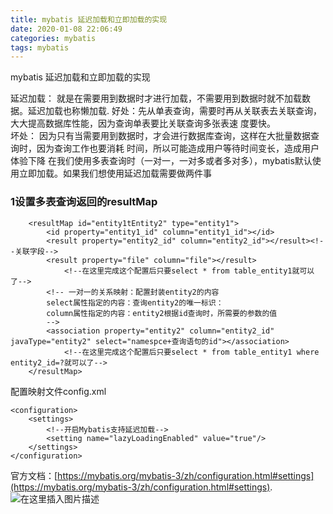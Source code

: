 ```yaml
---
title: mybatis 延迟加载和立即加载的实现
date: 2020-01-08 22:06:49 
categories: mybatis
tags: mybatis
---
```


mybatis 延迟加载和立即加载的实现

<!--more-->

 延迟加载：   就是在需要用到数据时才进行加载，不需要用到数据时就不加载数据。延迟加载也称懒加载.
 好处：先从单表查询，需要时再从关联表去关联查询，大大提高数据库性能，因为查询单表要比关联查询多张表速 度要快。  
 坏处：   因为只有当需要用到数据时，才会进行数据库查询，这样在大批量数据查询时，因为查询工作也要消耗 时间，所以可能造成用户等待时间变长，造成用户体验下降
 在我们使用多表查询时（一对一，一对多或者多对多），mybatis默认使用立即加载。如果我们想使用延迟加载需要做两件事

 ### 1设置多表查询返回的resultMap


```
    <resultMap id="entity1tEntity2" type="entity1">
        <id property="entity1_id" column="entity1_id"></id>
        <result property="entity2_id" column="entity2_id"></result><!--关联字段-->
        <result property="file" column="file"></result>
            <!--在这里完成这个配置后只要select * from table_entity1就可以了-->
        <!-- 一对一的关系映射：配置封装entity2的内容
        select属性指定的内容：查询entity2的唯一标识：
        column属性指定的内容：entity2根据id查询时，所需要的参数的值
        -->
        <association property="entity2" column="entity2_id" javaType="entity2" select="namespce+查询语句的id"></association>
            <!--在这里完成这个配置后只要select * from table_entity1 where entity2_id=?就可以了-->
    </resultMap>

```
配置映射文件config.xml

```
<configuration>
    <settings>
        <!--开启Mybatis支持延迟加载-->
        <setting name="lazyLoadingEnabled" value="true"/>
    </settings>
</configuration>
```
官方文档：[https://mybatis.org/mybatis-3/zh/configuration.html#settings](https://mybatis.org/mybatis-3/zh/configuration.html#settings).
![在这里插入图片描述](https://img-blog.csdnimg.cn/20200108220513576.png?x-oss-process=image/watermark,type_ZmFuZ3poZW5naGVpdGk,shadow_10,text_aHR0cHM6Ly9ibG9nLmNzZG4ubmV0L3FxXzQxODg0OTcy,size_16,color_FFFFFF,t_70)